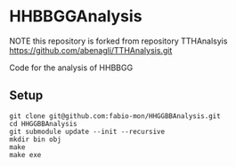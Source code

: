 # HHBBGGAnalysis 
NOTE 
this repository is forked from repository TTHAnalsyis
https://github.com/abenagli/TTHAnalysis.git

Code for the analysis of HHBBGG

## Setup
   ```
   git clone git@github.com:fabio-mon/HHGGBBAnalysis.git
   cd HHGGBBAnalysis
   git submodule update --init --recursive
   mkdir bin obj 
   make
   make exe
   ```
